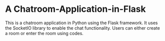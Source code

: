 # A Chatroom-Application-in-Flask

This is a chatroom application in Python using the Flask framework.
It uses the SocketIO library to enable the chat functionality.
Users can either create a room or enter the room using codes.
